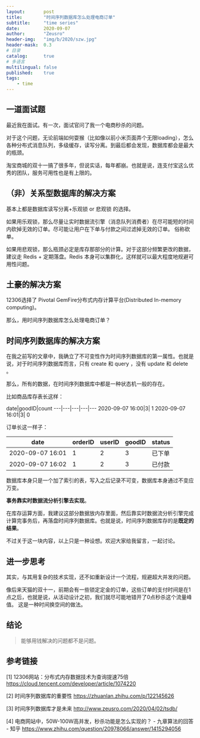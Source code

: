 ```yaml
---
layout:       post
title:        "时间序列数据库怎么处理电商订单"
subtitle:     "time series"
date:         2020-09-07
author:       "Zeusro"
header-img:   "img/b/2020/szw.jpg"
header-mask:  0.3
# 目录
catalog:      true
# 多语言
multilingual: false
published:    true
tags:
    - time
---
```


## 一道面试题

最近我在面试。有一次，面试官问了我一个电商秒杀的问题。

对于这个问题，无论前端如何耍猴（比如像以前小米页面弄个无限loading），怎么各种分布式消息队列，多级缓存，读写分离。到最后都会发现，数据库都会是最大的瓶颈。

淘宝商城的双十一搞了很多年，但说实话，每年都崩。也就是说，连支付宝这么优秀的团队，服务可用性也是有上限的。

## （非）关系型数据库的解决方案

基本上都是数据库读写分离+乐观锁 or 悲观锁 的选择。

如果用乐观锁，那么尽量让实时数据流引擎（消息队列消费者）在尽可能短的时间内砍掉无效的订单。尽可能让用户在下单与付款之间过滤掉无效的订单。
俗称砍单。

如果用悲观锁，那么瓶颈必定是库存那部分的计算。对于这部分频繁更改的数据，建议走 Redis + 定期落盘。Redis 本身可以集群化，这样就可以最大程度地规避可用性问题。

## 土豪的解决方案

12306选择了 Pivotal GemFire分布式内存计算平台(Distributed In-memory computing)。

那么，用时间序列数据库怎么处理电商订单？

## 时间序列数据库的解决方案

在我之前写的文章中，我确立了不可变性作为时间序列数据库的第一属性。也就是说，对于时间序列数据库而言，只有 create 和 query ，没有 update 和 delete 。

那么，所有的数据，在时间序列数据库中都是一种状态机一般的存在。

比如商品库存表长这样：

date|goodID|count
---|---|---|---|---
2020-09-07 16:00|3| 1
2020-09-07 16:01|3| 0

订单长这一样子：

date|orderID | userID|goodID|status
---|---|---|---|---
2020-09-07 16:01|1|2|3| 已下单
2020-09-07 16:02|1|2|3| 已付款

数据库本身只是一个加了索引的表，写入之后记录不可变，数据库本身通过不变应万变。

**事务靠实时数据流分析引擎去实现**。

在库存运算方面，我建议这部分数据放内存里面，然后靠实时数据流分析引擎完成计算完事务后，再落盘时间序列数据库。也就是说，时间序列数据库存的是**既定的结果**。

不过关于这一块内容，以上只是一种设想。欢迎大家给我留言，一起讨论。

## 进一步思考

其实，与其用复杂的技术实现，还不如重新设计一个流程，规避超大并发的问题。

像后来天猫的双十一，前期会有一些锁定定金的订单，这些订单的支付时间是在1点之后，也就是说，从活动设计之初，我们就尽可能地错开了0点秒杀这个流量峰值。
这是一种时间换空间的做法。

## 结论

> 能够用钱解决的问题都不是问题。

## 参考链接

[1]
12306网站：分布式内存数据技术为查询提速75倍
https://cloud.tencent.com/developer/article/1074220

[2]
时间序列数据库的重要性
https://zhuanlan.zhihu.com/p/122145626

[3]
时间序列数据库才是未来
http://www.zeusro.com/2020/04/02/tsdb/

[4]
电商网站中，50W-100W高并发，秒杀功能是怎么实现的？ - 九章算法的回答 - 知乎
https://www.zhihu.com/question/20978066/answer/1415294056

